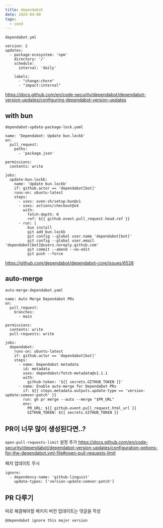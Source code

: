 ```yaml
---
title: dependabot
date: 2024-04-08
tags:
  - seed
---
```


`dependabot.yml`
```
version: 2
updates:
  - package-ecosystem: 'npm'
    directory: '/'
    schedule:
      interval: 'daily'

```

```
    labels:
      - "change:chore"
      - "impact:internal"
```

https://docs.github.com/en/code-security/dependabot/dependabot-version-updates/configuring-dependabot-version-updates

## with bun

`dependabot-update-package-lock.yaml`
```
name: 'Dependabot: Update bun.lockb'
on:
  pull_request:
    paths:
      - 'package.json'

permissions:
  contents: write

jobs:
  update-bun-lockb:
    name: 'Update bun.lockb'
    if: github.actor == 'dependabot[bot]'
    runs-on: ubuntu-latest
    steps:
      - uses: oven-sh/setup-bun@v1
      - uses: actions/checkout@v4
        with:
          fetch-depth: 0
          ref: ${{ github.event.pull_request.head.ref }}
      - run: |
          bun install
          git add bun.lockb
          git config --global user.name 'dependabot[bot]'
          git config --global user.email 'dependabot[bot]@users.noreply.github.com'
          git commit --amend --no-edit 
          git push --force

```
https://github.com/dependabot/dependabot-core/issues/6528


## auto-merge

`auto-merge-dependabot.yaml`
```
name: Auto Merge Dependabot PRs
on:
  pull_request:
    branches:
      - main

permissions:
  contents: write
  pull-requests: write

jobs:
  dependabot:
    runs-on: ubuntu-latest
    if: github.actor == 'dependabot[bot]'
    steps:
      - name: Dependabot metadata
        id: metadata
        uses: dependabot/fetch-metadata@v1.1.1
        with:
          github-token: '${{ secrets.GITHUB_TOKEN }}'
      - name: Enable auto-merge for Dependabot PRs
        if: ${{ steps.metadata.outputs.update-type == 'version-update:semver-patch' }}
        run: gh pr merge --auto --merge "$PR_URL"
        env:
          PR_URL: ${{ github.event.pull_request.html_url }}
          GITHUB_TOKEN: ${{ secrets.GITHUB_TOKEN }}

```


## PR이 너무 많이 생성된다면..?
`open-pull-requests-limit` 설정 추가
https://docs.github.com/en/code-security/dependabot/dependabot-version-updates/configuration-options-for-the-dependabot.yml-file#open-pull-requests-limit

패치 업데이트 무시
```
ignore:
  - dependency-name: 'github-linguist'
	update-types: ['version-update:semver-patch']
```


## PR 다루기
따로 해결해야할 패키지 버전 업데이트는 댓글을 작성
```
@dependabot ignore this major version
```

